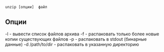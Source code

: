```
unzip [опции]  файл
```
## Опции


-l - вывести список файлов архива
-f - распаковать только более новые копии существующих файлов
-p - распаковать в stdout (бинарные данные)
-d /path/to/dir - распаковать в указанную директорию


